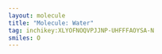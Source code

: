 ```yaml
---
layout: molecule
title: "Molecule: Water"
tag: inchikey:XLYOFNOQVPJJNP-UHFFFAOYSA-N
smiles: O
---
```

